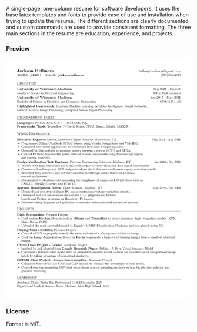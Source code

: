 A single-page, one-column resume for software developers. It uses the base latex templates and fonts to provide ease of use and installation when trying to update the resume. The different sections are clearly documented and custom commands are used to provide consistent formatting. The three main sections in the resume are education, experience, and projects.

### Preview
![Image of Resume](./resume_data/resume_master.jpg?raw=true "Resume Preview")

### License
Format is MIT.
